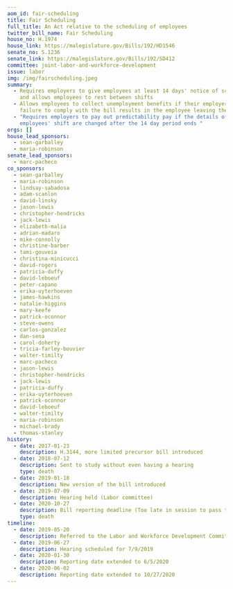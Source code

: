 ```yaml
---
aom_id: fair-scheduling
title: Fair Scheduling
full_title: An Act relative to the scheduling of employees
twitter_bill_name: Fair Scheduling
house_no: H.1974
house_link: https://malegislature.gov/Bills/192/HD1546
senate_no: S.1236
senate_link: https://malegislature.gov/Bills/192/SD412
committee: joint-labor-and-workforce-development
issue: labor
img: /img/fairscheduling.jpeg
summary:
  - Requires employers to give employees at least 14 days' notice of schedules
    and allows employees to rest between shifts
  - Allows employees to collect unemployment benefits if their employer’s
    failure to comply with the bill results in the employee leaving the job
  - "Requires employers to pay out predictability pay if the details of their
    employees' shift are changed after the 14 day period ends "
orgs: []
house_lead_sponsors:
  - sean-garballey
  - maria-robinson
senate_lead_sponsors:
  - marc-pacheco
co_sponsors:
  - sean-garballey
  - maria-robinson
  - lindsay-sabadosa
  - adam-scanlon
  - david-linsky
  - jason-lewis
  - christopher-hendricks
  - jack-lewis
  - elizabeth-malia
  - adrian-madaro
  - mike-connolly
  - christine-barber
  - tami-gouveia
  - christina-minicucci
  - david-rogers
  - patricia-duffy
  - david-leboeuf
  - peter-capano
  - erika-uyterhoeven
  - james-hawkins
  - natalie-higgins
  - mary-keefe
  - patrick-oconnor
  - steve-owens
  - carlos-gonzalez
  - dan-sena
  - carol-doherty
  - tricia-farley-bouvier
  - walter-timilty
  - marc-pacheco
  - jason-lewis
  - christopher-hendricks
  - jack-lewis
  - patricia-duffy
  - erika-uyterhoeven
  - patrick-oconnor
  - david-leboeuf
  - walter-timilty
  - maria-robinson
  - michael-brady
  - thomas-stanley
history:
  - date: 2017-01-23
    description: H.3144, more limited precursor bill introduced
  - date: 2018-07-12
    description: Sent to study without even having a hearing
    type: death
  - date: 2019-01-18
    description: New version of the bill introduced
  - date: 2019-07-09
    description: Hearing held (Labor committee)
  - date: 2020-10-27
    description: Bill reporting deadline (Too late in session to pass this year)
    type: death
timeline:
  - date: 2019-05-20
    description: Referred to the Labor and Workforce Development Committee
  - date: 2019-06-27
    description: Hearing scheduled for 7/9/2019
  - date: 2020-01-30
    description: Reporting date extended to 6/5/2020
  - date: 2020-06-02
    description: Reporting date extended to 10/27/2020
---
```

